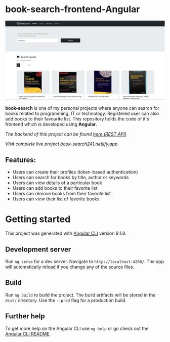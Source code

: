 # book-search-frontend-Angular
![alt text][logo]

[logo]: src/assets/img/show.PNG "Frontend UI"

**book-search** is one of my personal projects where anyone can search for books related to programming, IT or technology. Registered user can also add books to their favourite list. This repository holds the code of it's frontend which is developed using **Angular**.

<em> The backend of this project can be found [here (REST API)](https://github.com/tazbin/book-search-backend-nodejs-REST-API) </em>

<em> Visit complete live project [book-search241.netlify.app](https://book-search241.netlify.app) </em>


## Features:
- Users can create their profiles (token-based authentication)
- Users can search for books by title, author or keywords
- Users can view details of a particular book
- Users can add books to their favorite list
- Users can remove books from their favorite list
- Users can view their list of favorite books


# Getting started

This project was generated with [Angular CLI](https://github.com/angular/angular-cli) version 9.1.8.

## Development server

Run `ng serve` for a dev server. Navigate to `http://localhost:4200/`. The app will automatically reload if you change any of the source files.


## Build

Run `ng build` to build the project. The build artifacts will be stored in the `dist/` directory. Use the `--prod` flag for a production build.

## Further help

To get more help on the Angular CLI use `ng help` or go check out the [Angular CLI README](https://github.com/angular/angular-cli/blob/master/README.md).
